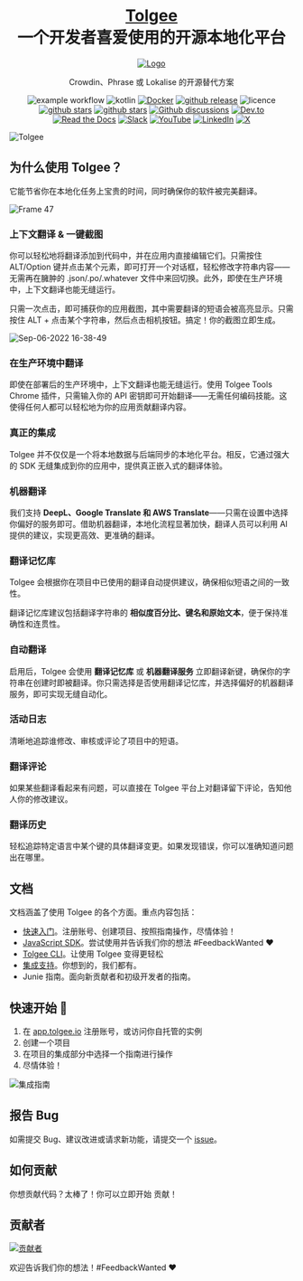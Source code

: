 <h1 align="center" style="border-bottom: none">
    <b>
        <a href="https://tolgee.io">Tolgee</a><br>
    </b>
一个开发者喜爱使用的开源本地化平台<br/>
</h1>

<div align="center">

[![Logo](https://user-images.githubusercontent.com/18496315/188628892-33fcc282-26f1-4035-8105-95952bd93de9.svg)](https://tolgee.io)

Crowdin、Phrase 或 Lokalise 的开源替代方案

![example workflow](https://github.com/tolgee/tolgee-platform/actions/workflows/test.yml/badge.svg)
![kotlin](https://img.shields.io/github/languages/top/tolgee/tolgee-platform)
[![Docker](https://img.shields.io/badge/Docker-2496ED?logo=docker&logoColor=fff)](https://hub.docker.com/repository/docker/tolgee/tolgee)
[![github release](https://img.shields.io/github/v/release/tolgee/tolgee-platform?label=GitHub%20Release)](https://github.com/tolgee/tolgee-platform/releases/latest)
![licence](https://img.shields.io/badge/license-Apache%202%20%2F%20Tolgee%20EL-blue)
[![github stars](https://img.shields.io/github/stars/tolgee/tolgee-js?style=social&label=Tolgee%20JS)](https://github.com/tolgee/tolgee-js)
[![github stars](https://img.shields.io/github/stars/tolgee/tolgee-platform?style=social&label=Tolgee%20Platform)](https://github.com/tolgee/tolgee-platform)
[![Github discussions](https://img.shields.io/github/discussions/tolgee/tolgee-platform)](https://github.com/tolgee/tolgee-platform/discussions)
[![Dev.to](https://img.shields.io/badge/Dev.to-tolgee_i18n?logo=devdotto&logoColor=white)](https://dev.to/tolgee_i18n)
[![Read the Docs](https://img.shields.io/badge/Read%20the%20Docs-8CA1AF?logo=readthedocs&logoColor=fff)](https://docs.tolgee.io/)
[![Slack](https://img.shields.io/badge/Slack-4A154B?logo=slack&logoColor=fff)](https://join.slack.com/t/tolgeecommunity/shared_invite/zt-2zp55d175-_agXTfKKVbf1BYXlKlmwbA)
[![YouTube](https://img.shields.io/badge/YouTube-%23FF0000.svg?logo=YouTube&logoColor=white)](https://www.youtube.com/@tolgee)
[![LinkedIn](https://custom-icon-badges.demolab.com/badge/LinkedIn-0A66C2?logo=linkedin-white&logoColor=fff)](https://www.linkedin.com/company/tolgee/)
[![X](https://img.shields.io/badge/X-%23000000.svg?logo=X&logoColor=white)](https://x.com/Tolgee_i18n)
</div>

![Tolgee](https://github.com/techwithprerit/tolgee-platform/blob/a8b0ab45640e1fef729e7f1237817ba9b03dfaf4/tolgee.gif)

## 为什么使用 Tolgee？

它能节省你在本地化任务上宝贵的时间，同时确保你的软件被完美翻译。

![Frame 47](https://github.com/techwithprerit/tolgee-platform/blob/a8b0ab45640e1fef729e7f1237817ba9b03dfaf4/Tolgee-specs.gif)

### 上下文翻译 & 一键截图

你可以轻松地将翻译添加到代码中，并在应用内直接编辑它们。只需按住 ALT/Option 键并点击某个元素，即可打开一个对话框，轻松修改字符串内容——无需再在臃肿的 .json/.po/.whatever 文件中来回切换。此外，即使在生产环境中，上下文翻译也能无缝运行。

只需一次点击，即可捕获你的应用截图，其中需要翻译的短语会被高亮显示。只需按住 ALT + 点击某个字符串，然后点击相机按钮。搞定！你的截图立即生成。

![Sep-06-2022 16-38-49](https://github.com/techwithprerit/tolgee-platform/blob/b56dd663cacd1c167ac5855a33c5b9fa4aa4276e/tolgee-app.gif)

### 在生产环境中翻译

即使在部署后的生产环境中，上下文翻译也能无缝运行。使用 Tolgee Tools Chrome 插件，只需输入你的 API 密钥即可开始翻译——无需任何编码技能。这使得任何人都可以轻松地为你的应用贡献翻译内容。

### 真正的集成

Tolgee 并不仅仅是一个将本地数据与后端同步的本地化平台。相反，它通过强大的 SDK 无缝集成到你的应用中，提供真正嵌入式的翻译体验。

### 机器翻译

我们支持 **DeepL、Google Translate 和 AWS Translate**——只需在设置中选择你偏好的服务即可。借助机器翻译，本地化流程显著加快，翻译人员可以利用 AI 提供的建议，实现更高效、更准确的翻译。

### 翻译记忆库

Tolgee 会根据你在项目中已使用的翻译自动提供建议，确保相似短语之间的一致性。

翻译记忆库建议包括翻译字符串的 **相似度百分比、键名和原始文本**，便于保持准确性和连贯性。

### 自动翻译

启用后，Tolgee 会使用 **翻译记忆库** 或 **机器翻译服务** 立即翻译新键，确保你的字符串在创建时即被翻译。你只需选择是否使用翻译记忆库，并选择偏好的机器翻译服务，即可实现无缝自动化。

### 活动日志

清晰地追踪谁修改、审核或评论了项目中的短语。

### 翻译评论

如果某些翻译看起来有问题，可以直接在 Tolgee 平台上对翻译留下评论，告知他人你的修改建议。

### 翻译历史

轻松追踪特定语言中某个键的具体翻译变更。如果发现错误，你可以准确知道问题出在哪里。

## 文档

文档涵盖了使用 Tolgee 的各个方面。重点内容包括：

- [快速入门](https://docs.tolgee.io/)。注册账号、创建项目、按照指南操作，尽情体验！
- [JavaScript SDK](https://docs.tolgee.io/js-sdk)。尝试使用并告诉我们你的想法 #FeedbackWanted ❤️
- [Tolgee CLI](https://docs.tolgee.io/tolgee-cli)。让使用 Tolgee 变得更轻松
- [集成支持](https://docs.tolgee.io/platform/integrations/about_integrations)。你想到的，我们都有。
- Junie 指南。面向新贡献者和初级开发者的指南。

## 快速开始 🚀

1. 在 [app.tolgee.io](https://app.tolgee.io/sign_up) 注册账号，或访问你自托管的实例
2. 创建一个项目
3. 在项目的集成部分中选择一个指南进行操作
4. 尽情体验！

![集成指南](Tolgee-integration.gif)

## 报告 Bug

如需提交 Bug、建议改进或请求新功能，请提交一个 [issue](https://github.com/tolgee/tolgee-platform/issues)。

## 如何贡献

你想贡献代码？太棒了！你可以立即开始 贡献！

## 贡献者

<a href="https://github.com/tolgee/tolgee-platform/graphs/contributors">
  <img alt="贡献者" src="https://contrib.rocks/image?repo=tolgee/tolgee-platform"/>
</a>

欢迎告诉我们你的想法！#FeedbackWanted ❤️